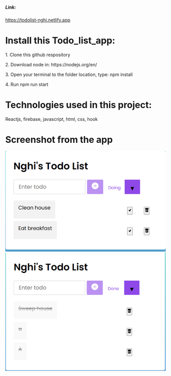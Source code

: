 <h5>Link:</h5>
<a href="https://todolist-nghi.netlify.app/" target="_blank">
https://todolist-nghi.netlify.app</a>
<h1>Install this Todo_list_app:</h1>
<p>1. Clone this github respository</p>
<p>2. Download node in: https://nodejs.org/en/</p>
<p>3. Open your terminal to the folder location, type: npm install</p>
<p>4. Run npm run start</p>
<h1>Technologies used in this project:</h1>
<p>Reactjs, firebase, javascript, html, css, hook</p>
<h1>Screenshot from the app</h1>
<img src="./src/assets/Capture.PNG">
<img src="./src/assets/Capture1.PNG">

